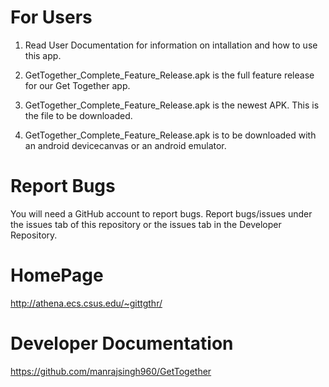 # For Users

1. Read User Documentation for information on intallation and how to use this app.

2. GetTogether_Complete_Feature_Release.apk is the full feature release for our Get Together app. 

3. GetTogether_Complete_Feature_Release.apk is the newest APK. This is the file to be downloaded.  

4. GetTogether_Complete_Feature_Release.apk is to be downloaded with an android devicecanvas or an android emulator. 

# Report Bugs

You will need a GitHub account to report bugs.
Report bugs/issues under the issues tab of this repository or the issues tab in the Developer Repository.

# HomePage
http://athena.ecs.csus.edu/~gittgthr/

# Developer Documentation
https://github.com/manrajsingh960/GetTogether
